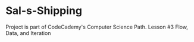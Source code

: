 # Sal-s-Shipping

Project is part of CodeCademy's Computer Science Path. Lesson #3 Flow, Data, and Iteration
